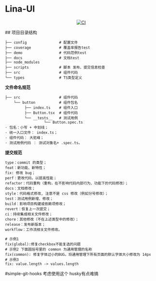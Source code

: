 # Lina-UI
<p align="center">
    <a href='https://github.com/511701863/Lina-ui/actions/workflows/main.yml'>
        <img src="https://github.com/511701863/Lina-ui/actions/workflows/main.yml/badge.svg?branch=master" alt="CI">
    </a>
</p>
## 项目目录结构

```
├── config               # 配置文件
├── coverage             # 覆盖率报告test
├── demo                 # 代码范例test
├── docs                 # 文档test
├── node_modules  
├── scripts              # 脚本 发布、提交信息检查
├── src                  # 组件代码
└── types                # TS类型定义
```

**文件命名规范**
``` flow
├── src                  # 组件代码
    └── button           # 组件包名
         ├── index.ts    # 组件入口
         ├── Button.tsx  # 组件代码  
         └── __tests__   # 测试用例
                  └── Button.spec.ts 
· 包名：小写 + 中划线；
· 统一入口文件： index.ts；
· 组件代码： 大驼峰；
· 测试用例代码 ： 测试对象名+ .spec.ts。                  
```

**提交规范**
``` flow
type：commit 的类型；
feat：新功能、新特性；
fix: 修改 bug；
perf：更改代码，以提高性能；
refactor：代码重构（重构，在不影响代码内部行为、功能下的代码修改）；
docs：文档修改；
style：代码格式修改, 注意不是 css 修改（例如分号修改）；
test：测试用例新增、修改；
build：影响项目构建或依赖项修改；
revert：恢复上一次提交；
ci：持续集成相关文件修改；
chore：其他修改（不在上述类型中的修改）；
release：发布新版本；
workflow：工作流相关文件修改。      

# 示例1
fix(global):修复checkbox不能复选的问题
# 示例2 下面圆括号里的 common 为通用管理的名称
fix(common): 修复字体过小的BUG，将通用管理下所有页面的默认字体大小修改为 14px
# 示例3
fix: value.length -> values.length
```
#simple-git-hooks 考虑使用这个  husky有点难搞
